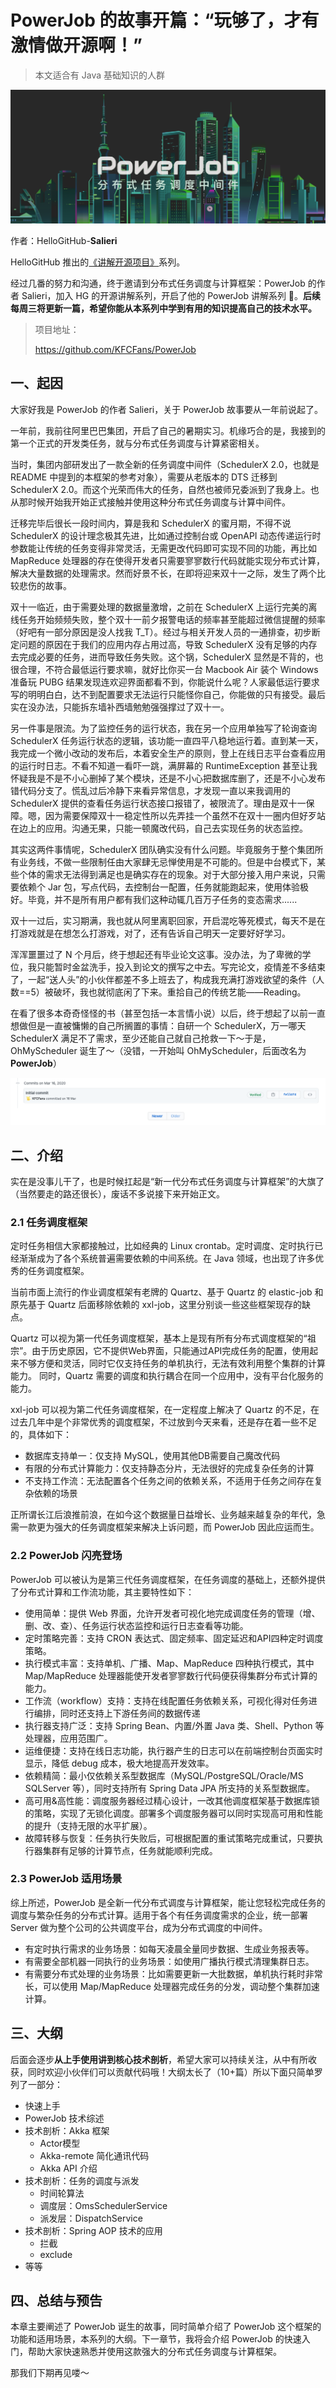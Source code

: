 # PowerJob 的故事开篇：“玩够了，才有激情做开源啊！”

> 本文适合有 Java 基础知识的人群

![](../cover.png)

作者：HelloGitHub-**Salieri**

HelloGitHub 推出的[《讲解开源项目》](https://github.com/HelloGitHub-Team/Article)系列。

经过几番的努力和沟通，终于邀请到分布式任务调度与计算框架：PowerJob 的作者 Salieri，加入 HG 的开源讲解系列，开启了他的 PowerJob 讲解系列 🎉。**后续每周三将更新一篇，希望你能从本系列中学到有用的知识提高自己的技术水平。**
> 项目地址：
>
> https://github.com/KFCFans/PowerJob

## 一、起因

大家好我是 PowerJob 的作者 Salieri，关于 PowerJob 故事要从一年前说起了。

一年前，我前往阿里巴巴集团，开启了自己的暑期实习。机缘巧合的是，我接到的第一个正式的开发类任务，就与分布式任务调度与计算紧密相关。

当时，集团内部研发出了一款全新的任务调度中间件（SchedulerX 2.0，也就是 README 中提到的本框架的参考对象），需要从老版本的 DTS 迁移到 SchedulerX 2.0。而这个光荣而伟大的任务，自然也被师兄委派到了我身上。也从那时候开始我开始正式接触并使用这种分布式任务调度与计算中间件。

迁移完毕后很长一段时间内，算是我和 SchedulerX 的蜜月期，不得不说 SchedulerX 的设计理念极其先进，比如通过控制台或 OpenAPI 动态传递运行时参数能让传统的任务变得非常灵活，无需更改代码即可实现不同的功能，再比如 MapReduce 处理器的存在使得开发者只需要寥寥数行代码就能实现分布式计算，解决大量数据的处理需求。然而好景不长，在即将迎来双十一之际，发生了两个比较悲伤的故事。

双十一临近，由于需要处理的数据量激增，之前在 SchedulerX 上运行完美的离线任务开始频频失败，整个双十一前夕报警电话的频率甚至能超过微信提醒的频率（好吧有一部分原因是没人找我 T_T）。经过与相关开发人员的一通排查，初步断定问题的原因在于我们的应用内存占用过高，导致 SchedulerX 没有足够的内存去完成必要的任务，进而导致任务失败。这个锅，SchedulerX 显然是不背的，也很合理，不符合最低运行要求嘛，就好比你买一台 Macbook Air 装个 Windows 准备玩 PUBG 结果发现连欢迎界面都看不到，你能说什么呢？人家最低运行要求写的明明白白，达不到配置要求无法运行只能怪你自己，你能做的只有接受。最后实在没办法，只能拆东墙补西墙勉勉强强撑过了双十一。

另一件事是限流。为了监控任务的运行状态，我在另一个应用单独写了轮询查询 SchedulerX 任务运行状态的逻辑，该功能一直四平八稳地运行着。直到某一天，我完成一个微小改动的发布后，本着安全生产的原则，登上在线日志平台查看应用的运行时日志。不看不知道一看吓一跳，满屏幕的 RuntimeException 甚至让我怀疑我是不是不小心删掉了某个模块，还是不小心把数据库删了，还是不小心发布错代码分支了。慌乱过后冷静下来看异常信息，才发现一直以来我调用的 SchedulerX 提供的查看任务运行状态接口报错了，被限流了。理由是双十一保障。嗯，因为需要保障双十一稳定性所以先弄挂一个虽然不在双十一圈内但好歹站在边上的应用。沟通无果，只能一顿魔改代码，自己去实现任务的状态监控。

其实这两件事情呢，SchedulerX 团队确实没有什么问题。毕竟服务于整个集团所有业务线，不做一些限制任由大家肆无忌惮使用是不可能的。但是中台模式下，某些个体的需求无法得到满足也是确实存在的现象。对于大部分接入用户来说，只需要依赖个 Jar 包，写点代码，去控制台一配置，任务就能跑起来，使用体验极好。毕竟，并不是所有用户都有我们这种动辄几百万子任务的变态需求......

双十一过后，实习期满，我也就从阿里离职回家，开启混吃等死模式，每天不是在打游戏就是在想怎么打游戏，对了，还有告诉自己明天一定要好好学习。

浑浑噩噩过了 N 个月后，终于想起还有毕业论文这事。没办法，为了卑微的学位，我只能暂时金盆洗手，投入到论文的撰写之中去。写完论文，疫情差不多结束了，一起“送人头”的小伙伴都差不多上班去了，构成我充满打游戏欲望的条件（人数==5）被破坏，我也就彻底闲了下来。重拾自己的传统艺能——Reading。

在看了很多本奇奇怪怪的书（甚至包括一本言情小说）以后，终于想起了以前一直想做但是一直被慵懒的自己所搁置的事情：自研一个 SchedulerX，万一哪天 SchedulerX 满足不了需求，至少还能自己就自己抢救一下～于是，OhMyScheduler 诞生了～（没错，一开始叫 OhMyScheduler，后面改名为 **PowerJob**）

![](1.png)

## 二、介绍

实在是没事儿干了，也是时候扛起是“新一代分布式任务调度与计算框架”的大旗了（当然要走的路还很长），废话不多说接下来开始正文。

### 2.1 任务调度框架

定时任务相信大家都接触过，比如经典的 Linux crontab。定时调度、定时执行已经渐渐成为了各个系统普遍需要依赖的中间系统。在 Java 领域，也出现了许多优秀的任务调度框架。

当前市面上流行的作业调度框架有老牌的 Quartz、基于 Quartz 的 elastic-job 和原先基于 Quartz 后面移除依赖的 xxl-job，这里分别谈一些这些框架现存的缺点。

Quartz 可以视为第一代任务调度框架，基本上是现有所有分布式调度框架的“祖宗”。由于历史原因，它不提供Web界面，只能通过API完成任务的配置，使用起来不够方便和灵活，同时它仅支持任务的单机执行，无法有效利用整个集群的计算能力。 同时，Quartz 需要的调度和执行耦合在同一个应用中，没有平台化服务的能力。

xxl-job 可以视为第二代任务调度框架，在一定程度上解决了 Quartz 的不足，在过去几年中是个非常优秀的调度框架，不过放到今天来看，还是存在着一些不足的，具体如下：

- 数据库支持单一：仅支持 MySQL，使用其他DB需要自己魔改代码
- 有限的分布式计算能力：仅支持静态分片，无法很好的完成复杂任务的计算
- 不支持工作流：无法配置各个任务之间的依赖关系，不适用于任务之间存在复杂依赖的场景

正所谓长江后浪推前浪，在如今这个数据量日益增长、业务越来越复杂的年代，急需一款更为强大的任务调度框架来解决上诉问题，而 PowerJob 因此应运而生。

### 2.2 PowerJob 闪亮登场

PowerJob 可以被认为是第三代任务调度框架，在任务调度的基础上，还额外提供了分布式计算和工作流功能，其主要特性如下：

- 使用简单：提供 Web 界面，允许开发者可视化地完成调度任务的管理（增、删、改、查）、任务运行状态监控和运行日志查看等功能。
- 定时策略完善：支持 CRON 表达式、固定频率、固定延迟和API四种定时调度策略。
- 执行模式丰富：支持单机、广播、Map、MapReduce 四种执行模式，其中 Map/MapReduce 处理器能使开发者寥寥数行代码便获得集群分布式计算的能力。
- 工作流（workflow）支持：支持在线配置任务依赖关系，可视化得对任务进行编排，同时还支持上下游任务间的数据传递
- 执行器支持广泛：支持 Spring Bean、内置/外置 Java 类、Shell、Python 等处理器，应用范围广。
- 运维便捷：支持在线日志功能，执行器产生的日志可以在前端控制台页面实时显示，降低 debug 成本，极大地提高开发效率。
- 依赖精简：最小仅依赖关系型数据库（MySQL/PostgreSQL/Oracle/MS SQLServer 等），同时支持所有 Spring Data JPA 所支持的关系型数据库。
- 高可用&高性能：调度服务器经过精心设计，一改其他调度框架基于数据库锁的策略，实现了无锁化调度。部署多个调度服务器可以同时实现高可用和性能的提升（支持无限的水平扩展）。
- 故障转移与恢复：任务执行失败后，可根据配置的重试策略完成重试，只要执行器集群有足够的计算节点，任务就能顺利完成。

### 2.3 PowerJob 适用场景

综上所述，PowerJob 是全新一代分布式调度与计算框架，能让您轻松完成任务的调度与繁杂任务的分布式计算。适用于各个有任务调度需求的企业，统一部署 Server 做为整个公司的公共调度平台，成为分布式调度的中间件。

- 有定时执行需求的业务场景：如每天凌晨全量同步数据、生成业务报表等。
- 有需要全部机器一同执行的业务场景：如使用广播执行模式清理集群日志。
- 有需要分布式处理的业务场景：比如需要更新一大批数据，单机执行耗时非常长，可以使用 Map/MapReduce 处理器完成任务的分发，调动整个集群加速计算。

## 三、大纲

后面会逐步**从上手使用讲到核心技术剖析**，希望大家可以持续关注，从中有所收获，同时欢迎小伙伴们可以贡献代码哦！大纲太长了（10+篇）所以下面只简单罗列了一部分：

- 快速上手
- PowerJob 技术综述
- 技术剖析：Akka 框架
    - Actor模型
    - Akka-remote 简化通讯代码
    - Akka API 介绍
- 技术剖析：任务的调度与派发
    - 时间轮算法
    - 调度层：OmsSchedulerService
    - 派发层：DispatchService
- 技术剖析：Spring AOP 技术的应用
    - 拦截
    - exclude
- 等等


## 四、总结与预告

本章主要阐述了 PowerJob 诞生的故事，同时简单介绍了 PowerJob 这个框架的功能和适用场景，本系列的大纲。下一章节，我将会介绍 PowerJob 的快速入门，帮助大家快速熟悉并使用这款强大的分布式任务调度与计算框架。

那我们下期再见喽～